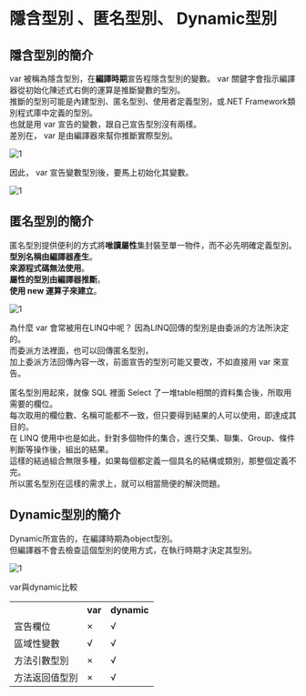 <h1><B> 隱含型別 、匿名型別、 Dynamic型別</B></h1>

<h2><B>隱含型別的簡介</B></h2>
 var 被稱為隱含型別，在<B>編譯時期</B>宣告程隱含型別的變數。
 var 關鍵字會指示編譯器從初始化陳述式右側的運算是推斷變數的型別。<br>
推斷的型別可能是內建型別、匿名型別、使用者定義型別，或.NET Framework類別程式庫中定義的型別。<br>
也就是用 var 宣告的變數，跟自己宣告型別沒有兩樣。<br>
差別在， var 是由編譯器來幫你推斷實際型別。<br>

![1](../master/images/var1.png)

因此， var 宣告變數型別後，要馬上初始化其變數。<br>

![1](../master/images/var2.png)

<h2><B> 匿名型別的簡介</B></h2>
匿名型別提供便利的方式將<B>唯讀屬性</B>集封裝至單一物件，而不必先明確定義型別。<br>
<B>型別名稱由編譯器產生</B>。<br>
<B>來源程式碼無法使用</B>。<br>
<B>屬性的型別由編譯器推斷</B>。<br>
<B>使用 new 運算子來建立</B>。<br>

![1](../master/images/var3.png)

為什麼 var 會常被用在LINQ中呢？
因為LINQ回傳的型別是由委派的方法所決定的。<BR>
而委派方法裡面，也可以回傳匿名型別，<BR>
加上委派方法回傳內容一改，前面宣告的型別可能又要改，不如直接用 var 來宣告。

匿名型別用起來，就像 SQL 裡面 Select 了一堆table相關的資料集合後，所取用需要的欄位。<br>
每次取用的欄位數、名稱可能都不一致，但只要得到結果的人可以使用，即達成其目的。<br>
在 LINQ 使用中也是如此，針對多個物件的集合，進行交集、聯集、Group、條件判斷等操作後，組出的結果。<br>
這樣的結過組合無限多種，如果每個都定義一個具名的結構或類別，那整個定義不完。<br>
所以匿名型別在這樣的需求上，就可以相當簡便的解決問題。<br>

<h2><B> Dynamic型別的簡介</B></h2>
Dynamic所宣告的，在編譯時期為object型別。<br>
但編譯器不會去檢查這個型別的使用方式，在執行時期才決定其型別。<br>

![1](../master/images/var4.png)

var與dynamic比較
<table>
  <tr>
    <th></th>
    <th> var </th>
    <th> dynamic </th>	
	</tr>	
	<tr>
	 <td>宣告欄位</td>
	 <td>×</td>
	 <td>√</td>
	</tr>
	<tr>
	 <td>區域性變數</td>
	 <td>√</td>
	 <td>√</td>
	</tr>
	<tr>
	 <td>方法引數型別</td>
	 <td>×</td>
	 <td>√</td>
	</tr>	
	<tr>
	 <td>方法返回值型別</td>
	 <td>×</td>
	 <td>√</td>
	</tr>	
</table>
